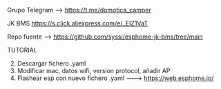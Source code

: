 Grupo Telegram --> https://t.me/domotica_camper

JK BMS https://s.click.aliexpress.com/e/_EIZ1VaT

Repo fuente --> https://github.com/syssi/esphome-jk-bms/tree/main



TUTORIAL

2. Descargar fichero .yaml
3. Modificar mac, datos wifi, version protocol, añadir AP
4. Flashear esp con nuevo fichero .yaml ---> https://web.esphome.io/
